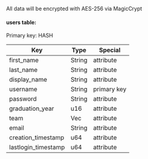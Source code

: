 All data will be encrypted with AES-256 via MagicCrypt

#### users table:
Primary key: HASH

| Key                 | Type          | Special  	  |
|---------------------|---------------|---------------|
| first_name          | String        | attribute     | 
| last_name           | String        | attribute     |
| display_name        | String        | attribute     |
| username            | String        | primary key   |
| password            | String        | attribute     |
| graduation_year     | u16           | attribute     |
| team  		      | Vec<String>   | attribute     |
| email               | String        | attribute     |
| creation_timestamp  | u64           | attribute     |
| lastlogin_timestamp | u64           | attribute     |

